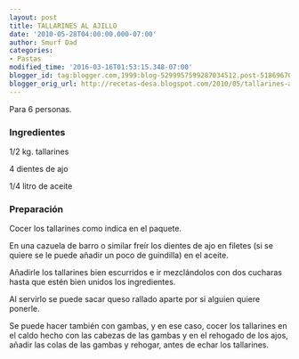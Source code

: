 ```yaml
---
layout: post
title: TALLARINES AL AJILLO
date: '2010-05-28T04:00:00.000-07:00'
author: Smurf Dad
categories:
- Pastas
modified_time: '2016-03-16T01:53:15.348-07:00'
blogger_id: tag:blogger.com,1999:blog-5299957599287034512.post-5186967061699503376
blogger_orig_url: http://recetas-desa.blogspot.com/2010/05/tallarines-al-ajillo.html
---
```


Para 6 personas.

<h3>Ingredientes</h3>


1/2 kg. tallarines

4 dientes de ajo

1/4 litro de aceite

<h3>Preparaci&oacute;n</h3>


Cocer los tallarines como indica en el paquete.

En una cazuela de barro o similar fre&iacute;r los dientes de ajo en filetes (si se quiere se le puede a&ntilde;adir un poco de guindilla) en el aceite.

A&ntilde;adirle los tallarines bien escurridos e ir mezcl&aacute;ndolos con dos cucharas hasta que est&eacute;n bien unidos los ingredientes.

Al servirlo se puede sacar queso rallado aparte por si alguien quiere ponerle.

Se puede hacer tambi&eacute;n con gambas, y en ese caso, cocer los tallarines en el caldo hecho con las cabezas de las gambas y en el rehogado de los ajos, a&ntilde;adir las colas de las gambas y rehogar, antes de echar los tallarines.


